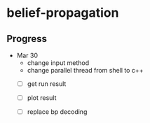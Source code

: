# belief-propagation


## Progress
* Mar 30
  * change input method
  * change parallel thread from shell to c++
  - [ ] get run result
  - [ ] plot result
  - [ ] replace bp decoding

